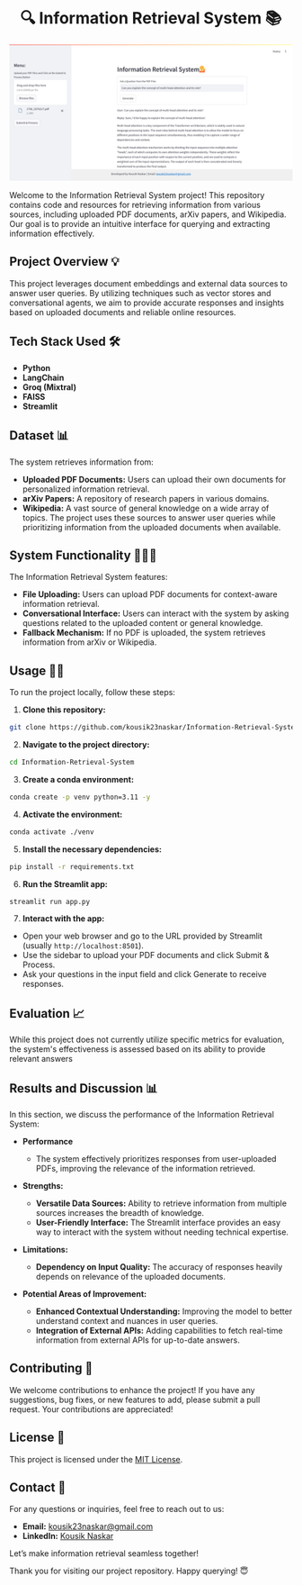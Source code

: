<h1 align="center">🔍 Information Retrieval System 📚</h1> <p align="center"> <img src="image/streamlit_Information_Retrieval.png" alt="Information Retrieval" width="600"/> </p> <p> Welcome to the Information Retrieval System project! This repository contains code and resources for retrieving information from various sources, including uploaded PDF documents, arXiv papers, and Wikipedia. Our goal is to provide an intuitive interface for querying and extracting information effectively. </p>

## Project Overview 💡
This project leverages document embeddings and external data sources to answer user queries. By utilizing techniques such as vector stores and conversational agents, we aim to provide accurate responses and insights based on uploaded documents and reliable online resources.

## Tech Stack Used 🛠️
- **Python**
- **LangChain**
- **Groq (Mixtral)**
- **FAISS**
- **Streamlit**

## Dataset 📊
The system retrieves information from:

- **Uploaded PDF Documents:** Users can upload their own documents for personalized information retrieval.
- **arXiv Papers:** A repository of research papers in various domains.
- **Wikipedia:** A vast source of general knowledge on a wide array of topics.
The project uses these sources to answer user queries while prioritizing information from the uploaded documents when available.

## System Functionality 🧑🏻‍💻
The Information Retrieval System features:

- **File Uploading:** Users can upload PDF documents for context-aware information retrieval.
- **Conversational Interface:** Users can interact with the system by asking questions related to the uploaded content or general knowledge.
- **Fallback Mechanism:** If no PDF is uploaded, the system retrieves information from arXiv or Wikipedia.

## Usage 💪🏻
To run the project locally, follow these steps:

1. **Clone this repository:**
  ```bash
  git clone https://github.com/kousik23naskar/Information-Retrieval-System
  ```
2. **Navigate to the project directory:**
  ```bash
  cd Information-Retrieval-System
  ```
3. **Create a conda environment:**
  ```bash
  conda create -p venv python=3.11 -y
  ```
4. **Activate the environment:**
  ```bash
  conda activate ./venv
  ```
5. **Install the necessary dependencies:**
  ```bash
  pip install -r requirements.txt
  ```
6. **Run the Streamlit app:**
  ```bash
  streamlit run app.py
  ```
7. **Interact with the app:**
- Open your web browser and go to the URL provided by Streamlit (usually `http://localhost:8501`).
- Use the sidebar to upload your PDF documents and click Submit & Process.
- Ask your questions in the input field and click Generate to receive responses.

## Evaluation 📈
While this project does not currently utilize specific metrics for evaluation, the system's effectiveness is assessed based on its ability to provide relevant answers

## Results and Discussion 📊
In this section, we discuss the performance of the Information Retrieval System:

- **Performance**

  - The system effectively prioritizes responses from user-uploaded PDFs, improving the relevance of the information retrieved.
  
- **Strengths:**

  - **Versatile Data Sources:** Ability to retrieve information from multiple sources increases the breadth of knowledge.
  - **User-Friendly Interface:** The Streamlit interface provides an easy way to interact with the system without needing technical expertise.
- **Limitations:**

  - **Dependency on Input Quality:** The accuracy of responses heavily depends on relevance of the uploaded documents.
- **Potential Areas of Improvement:**

  - **Enhanced Contextual Understanding:** Improving the model to better understand context and nuances in user queries.
  - **Integration of External APIs:** Adding capabilities to fetch real-time information from external APIs for up-to-date answers.

## Contributing 🤝
We welcome contributions to enhance the project! If you have any suggestions, bug fixes, or new features to add, please submit a pull request. Your contributions are appreciated!

## License 🔐
This project is licensed under the [MIT License](LICENSE).

## Contact 📩
For any questions or inquiries, feel free to reach out to us:
- **Email:** kousik23naskar@gmail.com
- **LinkedIn:** [Kousik Naskar](https://www.linkedin.com/in/dr-kousik-naskar/)

Let’s make information retrieval seamless together!

Thank you for visiting our project repository. Happy querying! 😇